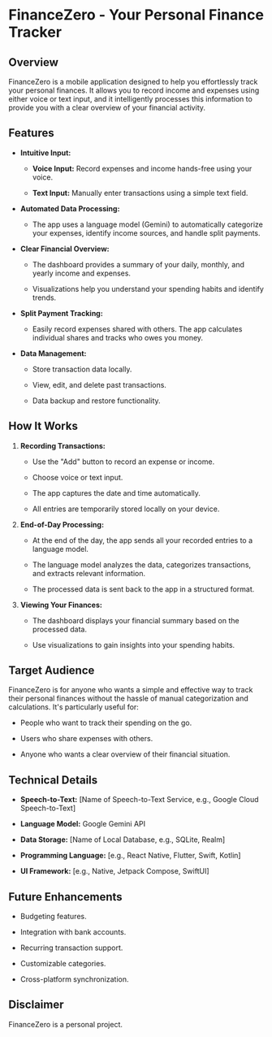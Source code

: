 # FinanceZero - Your Personal Finance Tracker

## Overview

FinanceZero is a mobile application designed to help you effortlessly track your personal finances. It allows you to record income and expenses using either voice or text input, and it intelligently processes this information to provide you with a clear overview of your financial activity.

## Features

* **Intuitive Input:**

    * **Voice Input:** Record expenses and income hands-free using your voice.

    * **Text Input:** Manually enter transactions using a simple text field.

* **Automated Data Processing:**

    * The app uses a language model (Gemini) to automatically categorize your expenses, identify income sources, and handle split payments.

* **Clear Financial Overview:**

    * The dashboard provides a summary of your daily, monthly, and yearly income and expenses.

    * Visualizations help you understand your spending habits and identify trends.

* **Split Payment Tracking:**

    * Easily record expenses shared with others. The app calculates individual shares and tracks who owes you money.

* **Data Management:**

    * Store transaction data locally.

    * View, edit, and delete past transactions.

    * Data backup and restore functionality.

## How It Works

1.  **Recording Transactions:**

    * Use the "Add" button to record an expense or income.

    * Choose voice or text input.

    * The app captures the date and time automatically.

    * All entries are temporarily stored locally on your device.

2.  **End-of-Day Processing:**

    * At the end of the day, the app sends all your recorded entries to a language model.

    * The language model analyzes the data, categorizes transactions, and extracts relevant information.

    * The processed data is sent back to the app in a structured format.

3.  **Viewing Your Finances:**

    * The dashboard displays your financial summary based on the processed data.

    * Use visualizations to gain insights into your spending habits.

## Target Audience

FinanceZero is for anyone who wants a simple and effective way to track their personal finances without the hassle of manual categorization and calculations. It's particularly useful for:

* People who want to track their spending on the go.

* Users who share expenses with others.

* Anyone who wants a clear overview of their financial situation.

## Technical Details

* **Speech-to-Text:** [Name of Speech-to-Text Service, e.g., Google Cloud Speech-to-Text]

* **Language Model:** Google Gemini API

* **Data Storage:** [Name of Local Database, e.g., SQLite, Realm]

* **Programming Language:** [e.g., React Native, Flutter, Swift, Kotlin]

* **UI Framework:** [e.g.,  Native, Jetpack Compose, SwiftUI]

## Future Enhancements

* Budgeting features.

* Integration with bank accounts.

* Recurring transaction support.

* Customizable categories.

* Cross-platform synchronization.

## Disclaimer

FinanceZero is a personal project.